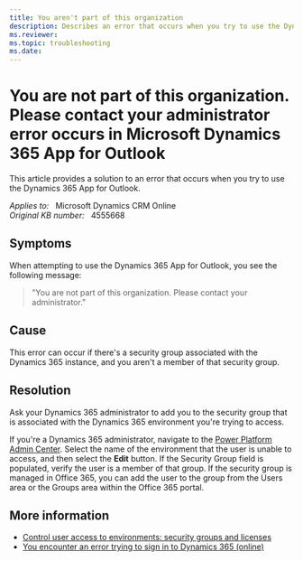 ```yaml
---
title: You aren't part of this organization
description: Describes an error that occurs when you try to use the Dynamics 365 App for Outlook.
ms.reviewer: 
ms.topic: troubleshooting
ms.date: 
---
```

# You are not part of this organization. Please contact your administrator error occurs in Microsoft Dynamics 365 App for Outlook

This article provides a solution to an error that occurs when you try to use the Dynamics 365 App for Outlook.

_Applies to:_ &nbsp; Microsoft Dynamics CRM Online  
_Original KB number:_ &nbsp; 4555668

## Symptoms

When attempting to use the Dynamics 365 App for Outlook, you see the following message:

> "You are not part of this organization. Please contact your administrator."

## Cause

This error can occur if there's a security group associated with the Dynamics 365 instance, and you aren't a member of that security group.  

## Resolution

Ask your Dynamics 365 administrator to add you to the security group that is associated with the Dynamics 365 environment you're trying to access.

If you're a Dynamics 365 administrator, navigate to the [Power Platform Admin Center](https://admin.powerplatform.microsoft.com/). Select the name of the environment that the user is unable to access, and then select the **Edit** button. If the Security Group field is populated, verify the user is a member of that group. If the security group is managed in Office 365, you can add the user to the group from the Users area or the Groups area within the Office 365 portal.

## More information

- [Control user access to environments: security groups and licenses](/power-platform/admin/control-user-access)
- [You encounter an error trying to sign in to Dynamics 365 (online)](https://support.microsoft.com/help/3210340)
